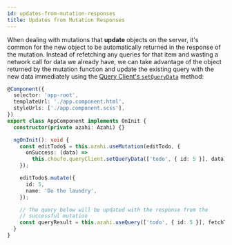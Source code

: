 ```yaml
---
id: updates-from-mutation-responses
title: Updates from Mutation Responses
---
```


When dealing with mutations that **update** objects on the server, it's common for the new object to be automatically returned in the response of the mutation. Instead of refetching any queries for that item and wasting a network call for data we already have, we can take advantage of the object returned by the mutation function and update the existing query with the new data immediately using the [Query Client's `setQueryData`](../reference/QueryClient#queryclientsetquerydata) method:

```ts
@Component({
  selector: 'app-root',
  templateUrl: './app.component.html',
  styleUrls: ['./app.component.scss'],
})
export class AppComponent implements OnInit {
  constructor(private azahi: Azahi) {}

  ngOnInit(): void {
    const editTodo$ = this.azahi.useMutation(editTodo, {
      onSuccess: (data) =>
        this.choufe.queryClient.setQueryData(['todo', { id: 5 }], data),
    });

    editTodo$.mutate({
      id: 5,
      name: 'Do the laundry',
    });

    // The query below will be updated with the response from the
    // successful mutation
    const queryResult = this.azahi.useQuery(['todo', { id: 5 }], fetchTodoByID);
  }
}
```

